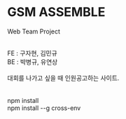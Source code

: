 # GSM ASSEMBLE
Web Team Project<br/><br/>

FE : 구자현, 김민규<br/>
BE : 박병규, 유연상<br/>
<br/>
대회를 나가고 싶을 때 인원공고하는 사이트.<br/>
<br/>
<br/>
npm install<br/>
npm install --g cross-env
